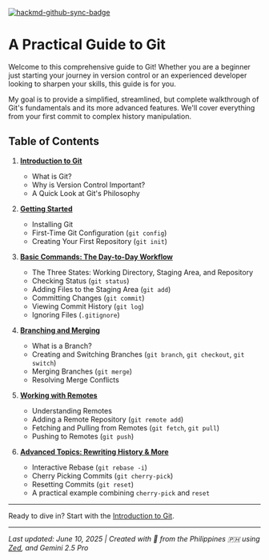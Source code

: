 [![hackmd-github-sync-badge](https://hackmd.io/RyuQHZkNQeOZ4r5qyq1k2A/badge)](https://hackmd.io/RyuQHZkNQeOZ4r5qyq1k2A)
# A Practical Guide to Git

Welcome to this comprehensive guide to Git! Whether you are a beginner just starting your journey in version control or an experienced developer looking to sharpen your skills, this guide is for you.

My goal is to provide a simplified, streamlined, but complete walkthrough of Git's fundamentals and its more advanced features. We'll cover everything from your first commit to complex history manipulation.

## Table of Contents

1.  [**Introduction to Git**](./introduction.md)
    *   What is Git?
    *   Why is Version Control Important?
    *   A Quick Look at Git's Philosophy

2.  [**Getting Started**](./getting-started.md)
    *   Installing Git
    *   First-Time Git Configuration (`git config`)
    *   Creating Your First Repository (`git init`)

3.  [**Basic Commands: The Day-to-Day Workflow**](./basic-commands.md)
    *   The Three States: Working Directory, Staging Area, and Repository
    *   Checking Status (`git status`)
    *   Adding Files to the Staging Area (`git add`)
    *   Committing Changes (`git commit`)
    *   Viewing Commit History (`git log`)
    *   Ignoring Files (`.gitignore`)

4.  [**Branching and Merging**](./branching-and-merging.md)
    *   What is a Branch?
    *   Creating and Switching Branches (`git branch`, `git checkout`, `git switch`)
    *   Merging Branches (`git merge`)
    *   Resolving Merge Conflicts

5.  [**Working with Remotes**](./working-with-remotes.md)
    *   Understanding Remotes
    *   Adding a Remote Repository (`git remote add`)
    *   Fetching and Pulling from Remotes (`git fetch`, `git pull`)
    *   Pushing to Remotes (`git push`)

6.  [**Advanced Topics: Rewriting History & More**](./advanced-topics.md)
    *   Interactive Rebase (`git rebase -i`)
    *   Cherry Picking Commits (`git cherry-pick`)
    *   Resetting Commits (`git reset`)
    *   A practical example combining `cherry-pick` and `reset`

---

Ready to dive in? Start with the [Introduction to Git](./introduction.md).

---

*Last updated: June 10, 2025 | Created with 💙 from the Philippines 🇵🇭 using [Zed](https://zed.dev/), and Gemini 2.5 Pro*
